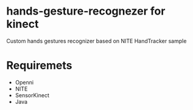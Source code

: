 hands-gesture-recognezer for kinect
========================

Custom hands gestures recognizer based on NITE HandTracker sample

Requiremets
=======================
  * Openni
  * NITE
  * SensorKinect
  * Java
